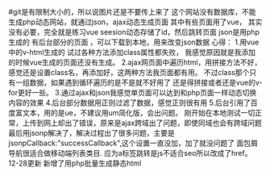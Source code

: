 #git是有限制大小的，所以说图片还是不要传上来了
这个网站没有数据库，不能生成php动态网站，就通过json，ajax动态生成页面 其中有些页面用了vue，
其实没有必要，完全就是练习vue seesion动态存储了id，然后跳转页面 json是用php生成的 有后台部分的页面
，可以下载到本地，用来改变json数据 心得： 1.用vue中的v-html生成的 试过各种方法添加class属性都失败，
我感觉原因就是我添加的时候vue生成的页面还没有生成。 
2.ajax网页面中遍历html，用拼接方法不好，感觉还是设置class名，再添加好，这两种方法我页面都有用。
不过class那个只有一组数据，如果遇到循环遍历的是不是就不好用了 还是得拼接或者还是vue的v-for更好一些。
3.通过ajax和json我感觉单页面可以达到和php页面一样动态切换内容的效果 
4.后台部分数据用正则过滤了数据，感觉正则很有用 
5.后台引用了百度富文本，用的是ue，不建议用um简化版，会出问题。
刚开始在本地测试一切正常，上传到网上却出了错误，原来是ajax跨域出了问题，即使同域也会有跨域问题
最后用jsonp解决了，解决过程出了很多问题，主要是jsonpCallback:"successCallback",这个设置一直没加，加了就没问题了
面包屑导航很适合做移动端列表类目.
应为a标签跳转是js不适合seo所以改成了href。
12-28更新 新增了用php批量生成静态html
